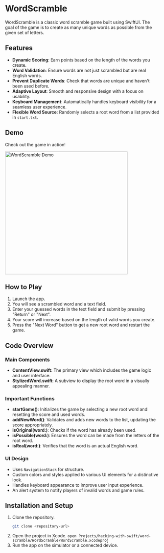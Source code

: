 # WordScramble

WordScramble is a classic word scramble game built using SwiftUI. The goal of the game is to create as many unique words as possible from the given set of letters.

## Features

- **Dynamic Scoring**: Earn points based on the length of the words you create.
- **Word Validation**: Ensure words are not just scrambled but are real English words.
- **Prevent Duplicate Words**: Check that words are unique and haven't been used before.
- **Adaptive Layout**: Smooth and responsive design with a focus on usability.
- **Keyboard Management**: Automatically handles keyboard visibility for a seamless user experience.
- **Flexible Word Source**: Randomly selects a root word from a list provided in `start.txt`.

## Demo

Check out the game in action!

<img src="demo.gif" alt="WordScramble Demo" width="400">

## How to Play

1. Launch the app.
2. You will see a scrambled word and a text field.
3. Enter your guessed words in the text field and submit by pressing "Return" or "Next".
4. Your score will increase based on the length of valid words you create.
5. Press the "Next Word" button to get a new root word and restart the game.

## Code Overview

### Main Components

- **ContentView.swift**: The primary view which includes the game logic and user interface.
- **StylizedWord.swift**: A subview to display the root word in a visually appealing manner.

### Important Functions

- **startGame()**: Initializes the game by selecting a new root word and resetting the score and used words.
- **addNewWord()**: Validates and adds new words to the list, updating the score appropriately.
- **isOriginal(word:)**: Checks if the word has already been used.
- **isPossible(word:)**: Ensures the word can be made from the letters of the root word.
- **isReal(word:)**: Verifies that the word is an actual English word.

### UI Design

- Uses `NavigationStack` for structure.
- Custom colors and styles applied to various UI elements for a distinctive look.
- Handles keyboard appearance to improve user input experience.
- An alert system to notify players of invalid words and game rules.

## Installation and Setup

1. Clone the repository.
   ```sh
   git clone <repository-url>
   ```
2. Open the project in Xcode.
`open Projects/hacking-with-swift/word-scramble/WordScramble/WordScramble.xcodeproj`
3. Run the app on the simulator or a connected device.
